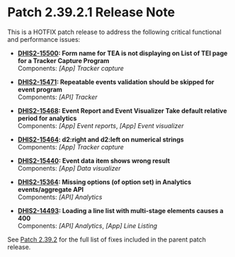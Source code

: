 # Patch 2.39.2.1 Release Note

This is a HOTFIX patch release to address the following critical functional and performance issues:

- **[DHIS2-15500](https://dhis2.atlassian.net/browse/DHIS2-15500): Form name for TEA is not displaying on List of TEI page for a Tracker Capture Program**  
  Components: _[App] Tracker capture_

- **[DHIS2-15471](https://dhis2.atlassian.net/browse/DHIS2-15471): Repeatable events validation should be skipped for event program**  
  Components: _[API] Tracker_

- **[DHIS2-15468](https://dhis2.atlassian.net/browse/DHIS2-15468): Event Report and Event Visualizer Take default relative period for analytics**  
  Components: _[App] Event reports_, _[App] Event visualizer_

- **[DHIS2-15464](https://dhis2.atlassian.net/browse/DHIS2-15464): d2:right and d2:left on numerical strings**  
  Components: _[App] Tracker capture_

- **[DHIS2-15440](https://dhis2.atlassian.net/browse/DHIS2-15440): Event data item shows wrong result**  
  Components: _[App] Data visualizer_

- **[DHIS2-15364](https://dhis2.atlassian.net/browse/DHIS2-15364): Missing options (of option set) in Analytics events/aggregate API**  
  Components: _[API] Analytics_

- **[DHIS2-14493](https://dhis2.atlassian.net/browse/DHIS2-14493): Loading a line list with multi-stage elements causes a 400**  
  Components: _[API] Analytics_, _[App] Line Listing_


See [Patch 2.39.2](ReleaseNote-2.39.2.md) for the full list of fixes included in the parent patch release.
